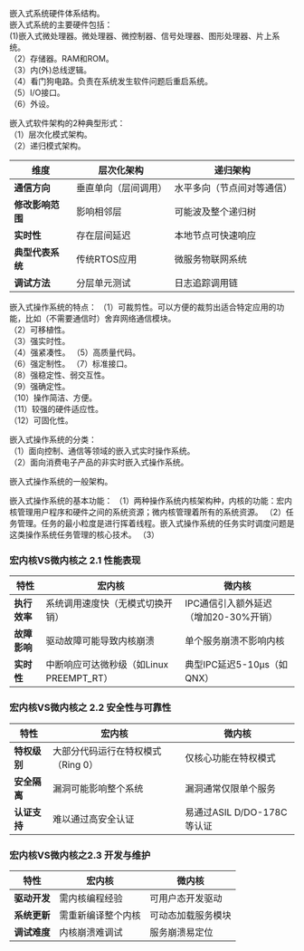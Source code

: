 嵌入式系统硬件体系结构。  
嵌入式系统的主要硬件包括：  
(1)嵌入式微处理器。微处理器、微控制器、信号处理器、图形处理器、片上系统。  
（2）存储器。RAM和ROM。  
（3）内(外)总线逻辑。  
（4）看门狗电路。负责在系统发生软件问题后重启系统。  
（5）I/O接口。  
（6）外设。  

嵌入式软件架构的2种典型形式：  
（1）层次化模式架构。   
（2）递归模式架构。  

| 维度                | 层次化架构                  | 递归架构                     |
|---------------------|----------------------------|----------------------------|
| **通信方向**        | 垂直单向（层间调用）        | 水平多向（节点间对等通信）  |
| **修改影响范围**    | 影响相邻层                  | 可能波及整个递归树          |
| **实时性**          | 存在层间延迟                | 本地节点可快速响应          |
| **典型代表系统**    | 传统RTOS应用                | 微服务物联网系统            |
| **调试方法**        | 分层单元测试                | 日志追踪调用链              |

嵌入式操作系统的特点：
（1）可裁剪性。可以方便的裁剪出适合特定应用的功能，比如（不需要通信时）舍弃网络通信模块。  
（2）可移植性。  
（3）强实时性。  
（4）强紧凑性。
（5）高质量代码。  
（6）强定制性。
（7）标准接口。  
（8）强稳定性、弱交互性。  
（9）强确定性。  
（10）操作简洁、方便。  
（11）较强的硬件适应性。  
（12）可固化性。  

嵌入式操作系统的分类：  
（1）面向控制、通信等领域的嵌入式实时操作系统。  
（2）面向消费电子产品的非实时嵌入式操作系统。  

嵌入式操作系统的一般架构。

嵌入式操作系统的基本功能：
（1）两种操作系统内核架构种，内核的功能：宏内核管理用户程序和硬件之间的系统资源；微内核管理着所有的系统资源。
（2）任务管理。任务的最小粒度是进行挥着线程。嵌入式操作系统的任务实时调度问题是这类操作系统任务管理的核心技术。
（3）



### 宏内核VS微内核之 2.1 性能表现
| **特性**       | **宏内核**                              | **微内核**                              |
|----------------|----------------------------------------|----------------------------------------|
| **执行效率**   | 系统调用速度快（无模式切换开销）        | IPC通信引入额外延迟（增加20-30%开销）  |
| **故障影响**   | 驱动故障可能导致内核崩溃                | 单个服务崩溃不影响内核                 |
| **实时性**     | 中断响应可达微秒级（如Linux PREEMPT_RT）| 典型IPC延迟5-10μs（如QNX）             |

### 宏内核VS微内核之 2.2 安全性与可靠性
| **特性**       | **宏内核**                          | **微内核**                          |
|----------------|------------------------------------|------------------------------------|
| **特权级别**   | 大部分代码运行在特权模式（Ring 0）  | 仅核心功能在特权模式               |
| **安全隔离**   | 漏洞可能影响整个系统               | 漏洞通常仅限单个服务               |
| **认证支持**   | 难以通过高安全认证                 | 易通过ASIL D/DO-178C等认证         |

### 宏内核VS微内核之2.3 开发与维护
| **特性**       | **宏内核**                          | **微内核**                          |
|----------------|------------------------------------|------------------------------------|
| **驱动开发**   | 需内核编程经验                     | 可用户态开发驱动                   |
| **系统更新**   | 需重新编译整个内核                 | 可动态加载服务模块                 |
| **调试难度**   | 内核崩溃难调试                     | 服务崩溃易定位                     |